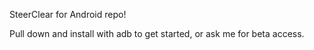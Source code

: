 SteerClear for Android repo!

Pull down and install with adb to get started, or ask me for beta access.